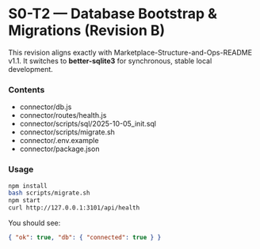 # S0-T2 — Database Bootstrap & Migrations (Revision B)

This revision aligns exactly with Marketplace-Structure-and-Ops-README v1.1.
It switches to **better-sqlite3** for synchronous, stable local development.

### Contents
- connector/db.js
- connector/routes/health.js
- connector/scripts/sql/2025-10-05_init.sql
- connector/scripts/migrate.sh
- connector/.env.example
- connector/package.json

### Usage
```bash
npm install
bash scripts/migrate.sh
npm start
curl http://127.0.0.1:3101/api/health
```

You should see:
```json
{ "ok": true, "db": { "connected": true } }
```
